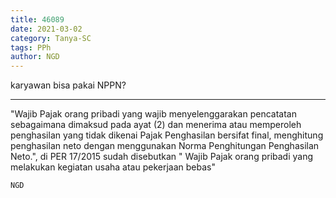 ```yaml
---
title: 46089
date: 2021-03-02
category: Tanya-SC
tags: PPh
author: NGD
---
```


karyawan bisa pakai NPPN?

---

"Wajib Pajak orang pribadi yang wajib menyelenggarakan pencatatan sebagaimana dimaksud pada ayat (2) dan menerima atau memperoleh penghasilan yang tidak dikenai Pajak Penghasilan bersifat final, menghitung penghasilan neto dengan menggunakan Norma Penghitungan Penghasilan Neto.", di PER 17/2015 sudah disebutkan " Wajib Pajak orang pribadi yang melakukan kegiatan usaha atau pekerjaan bebas"

`NGD`

